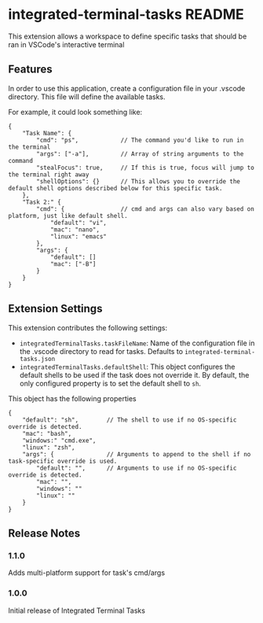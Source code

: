 # integrated-terminal-tasks README

This extension allows a workspace to define specific tasks that should be ran in VSCode's interactive terminal

## Features

In order to use this application, create a configuration file in your .vscode directory. This file will define the available tasks.

For example, it could look something like:
```
{
    "Task Name": {
        "cmd": "ps",            // The command you'd like to run in the terminal
        "args": ["-a"],         // Array of string arguments to the command
        "stealFocus": true,     // If this is true, focus will jump to the terminal right away
        "shellOptions": {}      // This allows you to override the default shell options described below for this specific task.
    },
    "Task 2:" {
        "cmd": {                // cmd and args can also vary based on platform, just like default shell.
            "default": "vi",
            "mac": "nano",
            "linux": "emacs"
        },
        "args": {
            "default": []
            "mac": ["-B"]
        }
    }
}
```

## Extension Settings

This extension contributes the following settings:

* `integratedTerminalTasks.taskFileName`: Name of the configuration file in the .vscode directory to read for tasks. Defaults to `integrated-terminal-tasks.json`
* `integratedTerminalTasks.defaultShell`: This object configures the default shells to be used if the task does not override it. By default, the only configured property is to set the default shell to `sh`.

This object has the following properties
```
{
    "default": "sh",        // The shell to use if no OS-specific override is detected.
    "mac": "bash",
    "windows:" "cmd.exe",
    "linux": "zsh",
    "args": {               // Arguments to append to the shell if no task-specific override is used.
        "default": "",      // Arguments to use if no OS-specific override is detected.
        "mac": "",
        "windows": ""
        "linux": ""
    }
}
```

## Release Notes

### 1.1.0

Adds multi-platform support for task's cmd/args

### 1.0.0

Initial release of Integrated Terminal Tasks

